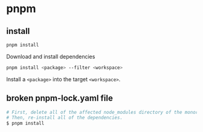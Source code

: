 # pnpm

## install

```bash
pnpm install
```

Download and install dependencies

```bash
pnpm install <package> --filter <workspace>
```

Install a `<package>` into the target `<workspace>`.

## broken pnpm-lock.yaml file

```bash
# First, delete all of the affected node_modules directory of the monorepo.
# Then, re-install all of the dependencies.
$ pnpm install
```
